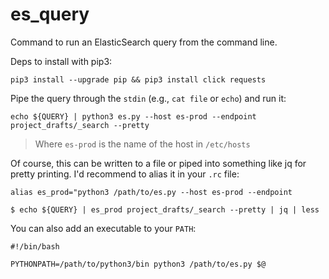 # es_query
Command to run an ElasticSearch query from the command line.

Deps to install with pip3:
```
pip3 install --upgrade pip && pip3 install click requests
```

Pipe the query through the `stdin` (e.g., `cat file` or `echo`) and run it:
```
echo ${QUERY} | python3 es.py --host es-prod --endpoint project_drafts/_search --pretty
```

> Where `es-prod` is the name of the host in `/etc/hosts`

Of course, this can be written to a file or piped into something like jq for pretty printing.
I'd recommend to alias it in your `.rc` file:
```
alias es_prod="python3 /path/to/es.py --host es-prod --endpoint

$ echo ${QUERY} | es_prod project_drafts/_search --pretty | jq | less
```

You can also add an executable to your `PATH`:
```
#!/bin/bash

PYTHONPATH=/path/to/python3/bin python3 /path/to/es.py $@
```

